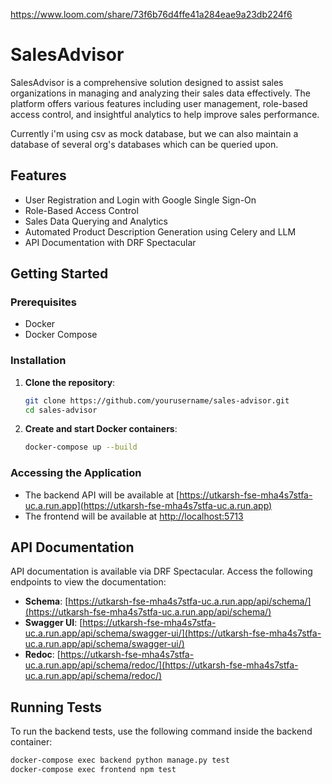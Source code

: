 https://www.loom.com/share/73f6b76d4ffe41a284eae9a23db224f6
# SalesAdvisor

SalesAdvisor is a comprehensive solution designed to assist sales organizations in managing and analyzing their sales data effectively. The platform offers various features including user management, role-based access control, and insightful analytics to help improve sales performance.

Currently i'm using csv as mock database, but we can also maintain a database of several org's databases which can be queried upon.

## Features

- User Registration and Login with Google Single Sign-On
- Role-Based Access Control
- Sales Data Querying and Analytics
- Automated Product Description Generation using Celery and LLM
- API Documentation with DRF Spectacular


## Getting Started

### Prerequisites

- Docker
- Docker Compose

### Installation

1. **Clone the repository**:

    ```bash
    git clone https://github.com/yourusername/sales-advisor.git
    cd sales-advisor
    ```

2. **Create and start Docker containers**:

    ```bash
    docker-compose up --build
    ```

### Accessing the Application

- The backend API will be available at [https://utkarsh-fse-mha4s7stfa-uc.a.run.app](https://utkarsh-fse-mha4s7stfa-uc.a.run.app)
- The frontend will be available at [http://localhost:5713](http://localhost:5713)

## API Documentation

API documentation is available via DRF Spectacular. Access the following endpoints to view the documentation:

- **Schema**: [https://utkarsh-fse-mha4s7stfa-uc.a.run.app/api/schema/](https://utkarsh-fse-mha4s7stfa-uc.a.run.app/api/schema/)
- **Swagger UI**: [https://utkarsh-fse-mha4s7stfa-uc.a.run.app/api/schema/swagger-ui/](https://utkarsh-fse-mha4s7stfa-uc.a.run.app/api/schema/swagger-ui/)
- **Redoc**: [https://utkarsh-fse-mha4s7stfa-uc.a.run.app/api/schema/redoc/](https://utkarsh-fse-mha4s7stfa-uc.a.run.app/api/schema/redoc/)

## Running Tests

To run the backend tests, use the following command inside the backend container:

```bash
docker-compose exec backend python manage.py test
docker-compose exec frontend npm test

